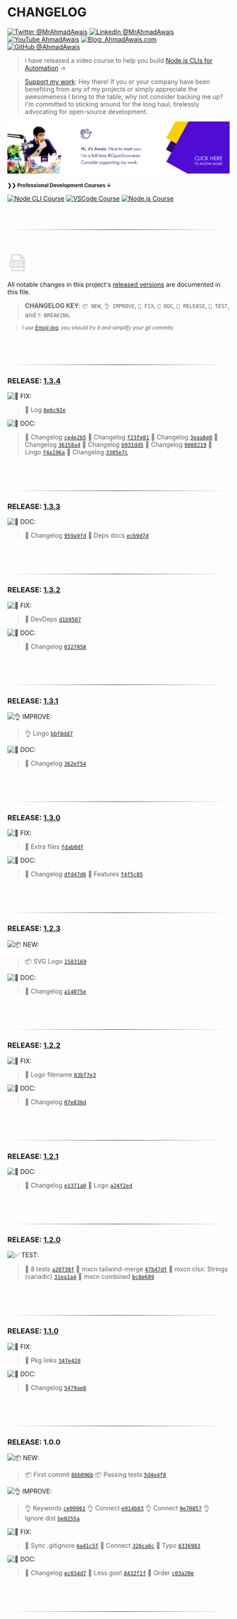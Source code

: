 # CHANGELOG

[![Twitter @MrAhmadAwais](https://img.shields.io/badge/Twitter-@MrAhmadAwais-gray.svg?colorA=21262D&colorB=30363D&style=for-the-badge)](https://twitter.com/MrAhmadAwais/) [![LinkedIn @MrAhmadAwais](https://img.shields.io/badge/LINKEDIN-gray.svg?colorA=21262D&colorB=30363D&style=for-the-badge)](https://www.linkedin.com/in/MrAhmadAwais/) [![YouTube AhmadAwais](https://img.shields.io/badge/YOUTUBE-gray.svg?colorA=21262D&colorB=30363D&style=for-the-badge)](https://youtube.com/AhmadAwais?sub_confirmation=1) [![Blog: AhmadAwais.com](https://img.shields.io/badge/-MY%20BLOG-gray.svg?colorA=21262D&colorB=30363D&style=for-the-badge)](https://AhmadAwais.com/) [![GitHub @AhmadAwais](https://img.shields.io/badge/-GitHub-gray.svg?colorA=21262D&colorB=30363D&style=for-the-badge)](https://github.com/ahmadawais)

> I have released a video course to help you build <a href="https://NodeCLI.com/?utm_source=FOSS" target="_blank">Node.js CLIs for Automation</a> →</p>

> [Support my work][sponsor]: Hey there! If you or your company have been benefiting from any of my projects or simply appreciate the awesomeness I bring to the table, why not consider backing me up? I'm committed to sticking around for the long haul, tirelessly advocating for open-source development.

[![Sponsor Awais](https://raw.githubusercontent.com/ahmadawais/stuff/master/sponsor/sponsor.jpg)][s]

<small><strong>❯❯ Professional Development Courses ↓</strong></small>

[![Node CLI Course](https://img.shields.io/badge/LEARN-Node%20CLI%20Automation-gray.svg?colorA=215732&colorB=44883e&style=for-the-badge)][n] [![VSCode Course](https://img.shields.io/badge/LEARN-VSCode%20Power%20User-gray.svg?colorA=655BE1&colorB=4F44D6&style=for-the-badge)][v] [![Node.js Course](https://img.shields.io/badge/LEARN-Node.js%20(free)-gray.svg?colorA=21262D&colorB=30363D&style=for-the-badge)][nj]

[s]: https://github.com/AhmadAwais/sponsor
[n]: https://NodeCLI.com?utm_source=github.com/ahmadawais/changelog&utm_medium=referral&utm_campaign=changelog
[v]: https://VSCode.pro?utm_source=github.com/ahmadawais/changelog&utm_medium=referral&utm_campaign=changelog
[nj]: https://NodejsBeginner.com?utm_source=github.com/ahmadawais/changelog&utm_medium=referral&utm_campaign=changelog
[g]: https://github.com/AhmadAwais
[sponsor]: https://github.com/AhmadAwais/sponsor

<br>
<img src="https://raw.githubusercontent.com/ahmadawais/stuff/master/changelog/dark-hr.png#gh-dark-mode-only" alt="hr" />
<img src="https://raw.githubusercontent.com/ahmadawais/stuff/master/changelog/light-hr.png#gh-light-mode-only" alt="hr" />
<br>
<br>
<br>

[![📝](https://raw.githubusercontent.com/ahmadawais/stuff/master/images/git/log.png)](changelog.md)

All notable changes in this project's [released versions](../../releases) are documented in this file.

> **CHANGELOG KEY**: `📦 NEW`, `👌 IMPROVE`, `🐛 FIX`, `📖 DOC`, `🚀 RELEASE`, `🤖 TEST`, and `‼️ BREAKING`.

<small>

> _I use [Emoji-log](https://github.com/ahmadawais/Emoji-Log), you should try it and simplify your git commits._

</small>

<br>

<br>
<img src="https://raw.githubusercontent.com/ahmadawais/stuff/master/changelog/dark-hr.png#gh-dark-mode-only" alt="hr" />
<img src="https://raw.githubusercontent.com/ahmadawais/stuff/master/changelog/light-hr.png#gh-light-mode-only" alt="hr" />
<br>

### RELEASE: [1.3.4](https://github.com/ahmadawais/mxcn/compare/1.3.3...1.3.4)

![🐛 FIX:](https://img.shields.io/badge/🐛-FIX-gray.svg?colorA=BC4C00&colorB=BC4C00&style=for-the-badge)

> 🐛 Log [`8e6c92e`](https://github.com/ahmadawais/mxcn/commit/8e6c92e4924726e298d3cb66df10b84d2a5b470e)

![📖 DOC:](https://img.shields.io/badge/📖-DOCS-gray.svg?colorA=1169DA&colorB=1169DA&style=for-the-badge)

> 📖 Changelog [`ce4e2b5`](https://github.com/ahmadawais/mxcn/commit/ce4e2b5c89f7613954f977ce8e41803fd074913f)
> 📖 Changelog [`f23fe81`](https://github.com/ahmadawais/mxcn/commit/f23fe819f3a237d53609a4035dfcc4a2f1a5df8b)
> 📖 Changelog [`3eaa8e0`](https://github.com/ahmadawais/mxcn/commit/3eaa8e089db3b94044cd80aff94ab0545304dd12)
> 📖 Changelog [`36158a4`](https://github.com/ahmadawais/mxcn/commit/36158a41fd1bfcb143b05b5b2f1ba1dcf19f89f7)
> 📖 Changelog [`b931dd5`](https://github.com/ahmadawais/mxcn/commit/b931dd5be57c882203b07b49dccf8117fe9b76bf)
> 📖 Changelog [`9808219`](https://github.com/ahmadawais/mxcn/commit/980821988c0e68e1ad69c5ce74799e108c8a59d8)
> 📖 Lingo [`f4a196a`](https://github.com/ahmadawais/mxcn/commit/f4a196af9ca30632a04e270dae19a2f6f9f54378)
> 📖 Changelog [`3305e7c`](https://github.com/ahmadawais/mxcn/commit/3305e7c7a3c5362032db7299491654edcf2a6b84)

<br>

<br>
<img src="https://raw.githubusercontent.com/ahmadawais/stuff/master/changelog/dark-hr.png#gh-dark-mode-only" alt="hr" />
<img src="https://raw.githubusercontent.com/ahmadawais/stuff/master/changelog/light-hr.png#gh-light-mode-only" alt="hr" />
<br>

### RELEASE: [1.3.3](https://github.com/ahmadawais/mxcn/compare/1.3.2...1.3.3)

![📖 DOC:](https://img.shields.io/badge/📖-DOCS-gray.svg?colorA=1169DA&colorB=1169DA&style=for-the-badge)

> 📖 Changelog [`959a9fd`](https://github.com/ahmadawais/mxcn/commit/959a9fd7ed1887cba52f56bf43c8e83341e3bf93)
> 📖 Deps docs [`ecb9d7d`](https://github.com/ahmadawais/mxcn/commit/ecb9d7d5a271bbd992bb574835d53675606f5b69)

<br>

<br>
<img src="https://raw.githubusercontent.com/ahmadawais/stuff/master/changelog/dark-hr.png#gh-dark-mode-only" alt="hr" />
<img src="https://raw.githubusercontent.com/ahmadawais/stuff/master/changelog/light-hr.png#gh-light-mode-only" alt="hr" />
<br>

### RELEASE: [1.3.2](https://github.com/ahmadawais/mxcn/compare/1.3.1...1.3.2)

![🐛 FIX:](https://img.shields.io/badge/🐛-FIX-gray.svg?colorA=BC4C00&colorB=BC4C00&style=for-the-badge)

> 🐛 DevDeps [`d1b9507`](https://github.com/ahmadawais/mxcn/commit/d1b9507a896f634b44dc1196f979b016e4917ce1)

![📖 DOC:](https://img.shields.io/badge/📖-DOCS-gray.svg?colorA=1169DA&colorB=1169DA&style=for-the-badge)

> 📖 Changelog [`0327858`](https://github.com/ahmadawais/mxcn/commit/032785866bda744df7fcbde88be74a54701e0bb3)

<br>

<br>
<img src="https://raw.githubusercontent.com/ahmadawais/stuff/master/changelog/dark-hr.png#gh-dark-mode-only" alt="hr" />
<img src="https://raw.githubusercontent.com/ahmadawais/stuff/master/changelog/light-hr.png#gh-light-mode-only" alt="hr" />
<br>

### RELEASE: [1.3.1](https://github.com/ahmadawais/mxcn/compare/1.3.0...1.3.1)

![👌 IMPROVE:](https://img.shields.io/badge/👌-IMPROVEMENT-gray.svg?colorA=8250DF&colorB=8250DF&style=for-the-badge)

> 👌 Lingo [`bbf8dd7`](https://github.com/ahmadawais/mxcn/commit/bbf8dd7a370763a93d004609b04873bc55c7740d)

![📖 DOC:](https://img.shields.io/badge/📖-DOCS-gray.svg?colorA=1169DA&colorB=1169DA&style=for-the-badge)

> 📖 Changelog [`362ef54`](https://github.com/ahmadawais/mxcn/commit/362ef54b8b7a675bfa661eaac28d26364c6d78a3)

<br>

<br>
<img src="https://raw.githubusercontent.com/ahmadawais/stuff/master/changelog/dark-hr.png#gh-dark-mode-only" alt="hr" />
<img src="https://raw.githubusercontent.com/ahmadawais/stuff/master/changelog/light-hr.png#gh-light-mode-only" alt="hr" />
<br>

### RELEASE: [1.3.0](https://github.com/ahmadawais/mxcn/compare/1.2.3...1.3.0)

![🐛 FIX:](https://img.shields.io/badge/🐛-FIX-gray.svg?colorA=BC4C00&colorB=BC4C00&style=for-the-badge)

> 🐛 Extra files [`fdab0df`](https://github.com/ahmadawais/mxcn/commit/fdab0df9ed3c4c8427aeca4d62b5346bf300302e)

![📖 DOC:](https://img.shields.io/badge/📖-DOCS-gray.svg?colorA=1169DA&colorB=1169DA&style=for-the-badge)

> 📖 Changelog [`dfd47d6`](https://github.com/ahmadawais/mxcn/commit/dfd47d6dad8086f7e8007f7c05817edcc3427df1)
> 📖 Features [`f4f5c85`](https://github.com/ahmadawais/mxcn/commit/f4f5c856f8a6f3280d5f5431b011eafb95ca7f96)

<br>

<br>
<img src="https://raw.githubusercontent.com/ahmadawais/stuff/master/changelog/dark-hr.png#gh-dark-mode-only" alt="hr" />
<img src="https://raw.githubusercontent.com/ahmadawais/stuff/master/changelog/light-hr.png#gh-light-mode-only" alt="hr" />
<br>

### RELEASE: [1.2.3](https://github.com/ahmadawais/mxcn/compare/1.2.2...1.2.3)

![📦 NEW:](https://img.shields.io/badge/📦-NEW-gray.svg?colorA=238635&colorB=238635&style=for-the-badge)

> 📦 SVG Logo [`1583169`](https://github.com/ahmadawais/mxcn/commit/1583169ed92e137fb19aa618c27fc7fed24e6af5)

![📖 DOC:](https://img.shields.io/badge/📖-DOCS-gray.svg?colorA=1169DA&colorB=1169DA&style=for-the-badge)

> 📖 Changelog [`a14075e`](https://github.com/ahmadawais/mxcn/commit/a14075e7701f27164c483f85f12051b87666b9eb)

<br>

<br>
<img src="https://raw.githubusercontent.com/ahmadawais/stuff/master/changelog/dark-hr.png#gh-dark-mode-only" alt="hr" />
<img src="https://raw.githubusercontent.com/ahmadawais/stuff/master/changelog/light-hr.png#gh-light-mode-only" alt="hr" />
<br>

### RELEASE: [1.2.2](https://github.com/ahmadawais/mxcn/compare/1.2.1...1.2.2)

![🐛 FIX:](https://img.shields.io/badge/🐛-FIX-gray.svg?colorA=BC4C00&colorB=BC4C00&style=for-the-badge)

> 🐛 Logo filename [`83bf7e3`](https://github.com/ahmadawais/mxcn/commit/83bf7e39f60327d97beb07197532aa83b705e503)

![📖 DOC:](https://img.shields.io/badge/📖-DOCS-gray.svg?colorA=1169DA&colorB=1169DA&style=for-the-badge)

> 📖 Changelog [`07e836d`](https://github.com/ahmadawais/mxcn/commit/07e836df183008093c7efc2e5ed0f07e9b8a1a59)

<br>

<br>
<img src="https://raw.githubusercontent.com/ahmadawais/stuff/master/changelog/dark-hr.png#gh-dark-mode-only" alt="hr" />
<img src="https://raw.githubusercontent.com/ahmadawais/stuff/master/changelog/light-hr.png#gh-light-mode-only" alt="hr" />
<br>

### RELEASE: [1.2.1](https://github.com/ahmadawais/mxcn/compare/1.2.0...1.2.1)

![📖 DOC:](https://img.shields.io/badge/📖-DOCS-gray.svg?colorA=1169DA&colorB=1169DA&style=for-the-badge)

> 📖 Changelog [`e1371a0`](https://github.com/ahmadawais/mxcn/commit/e1371a0308aa45421de27f2e80b1e56b3d61d87f)
> 📖 Logo [`a24f2ed`](https://github.com/ahmadawais/mxcn/commit/a24f2ed805c5e467447d3bc6dd805cd8f5237c65)

<br>

<br>
<img src="https://raw.githubusercontent.com/ahmadawais/stuff/master/changelog/dark-hr.png#gh-dark-mode-only" alt="hr" />
<img src="https://raw.githubusercontent.com/ahmadawais/stuff/master/changelog/light-hr.png#gh-light-mode-only" alt="hr" />
<br>

### RELEASE: [1.2.0](https://github.com/ahmadawais/mxcn/compare/1.1.0...1.2.0)

![✅ TEST:](https://img.shields.io/badge/✅-TESTS-gray.svg?colorA=BF8700&colorB=BF8700&style=for-the-badge)

> 🤖 8 tests [`a20738f`](https://github.com/ahmadawais/mxcn/commit/a20738f2d620ffbf62638217df579ffddb8c0722)
> 🤖 mxcn tailwind-merge [`47b47df`](https://github.com/ahmadawais/mxcn/commit/47b47df55f7538a9dadaacd9b49005a835eb3956)
> 🤖 mxcn clsx: Strings (variadic) [`31ea1a4`](https://github.com/ahmadawais/mxcn/commit/31ea1a4799023d36299ce3f38d5e81dc1eebe973)
> 🤖 mxcn combined [`bc8e689`](https://github.com/ahmadawais/mxcn/commit/bc8e6896d8801e495256b0f979ec06e3bf03826a)

<br>

<br>
<img src="https://raw.githubusercontent.com/ahmadawais/stuff/master/changelog/dark-hr.png#gh-dark-mode-only" alt="hr" />
<img src="https://raw.githubusercontent.com/ahmadawais/stuff/master/changelog/light-hr.png#gh-light-mode-only" alt="hr" />
<br>

### RELEASE: [1.1.0](https://github.com/ahmadawais/mxcn/compare/1.0.0...1.1.0)

![🐛 FIX:](https://img.shields.io/badge/🐛-FIX-gray.svg?colorA=BC4C00&colorB=BC4C00&style=for-the-badge)

> 🐛 Pkg links [`347e428`](https://github.com/ahmadawais/mxcn/commit/347e4282a5a9038de77380158460155ce6abe8a4)

![📖 DOC:](https://img.shields.io/badge/📖-DOCS-gray.svg?colorA=1169DA&colorB=1169DA&style=for-the-badge)

> 📖 Changelog [`5479ae8`](https://github.com/ahmadawais/mxcn/commit/5479ae8524a7966598971460750391ce92eb9912)

<br>

<br>
<img src="https://raw.githubusercontent.com/ahmadawais/stuff/master/changelog/dark-hr.png#gh-dark-mode-only" alt="hr" />
<img src="https://raw.githubusercontent.com/ahmadawais/stuff/master/changelog/light-hr.png#gh-light-mode-only" alt="hr" />
<br>

### RELEASE: 1.0.0

![📦 NEW:](https://img.shields.io/badge/📦-NEW-gray.svg?colorA=238635&colorB=238635&style=for-the-badge)

> 📦 First commit [`8bb096b`](https://github.com/ahmadawais/mxcn/commit/8bb096b64d64a6de8e81bc3e9cc098de72d39699)
> 📦 Passing tests [`5d4e4f8`](https://github.com/ahmadawais/mxcn/commit/5d4e4f8fd6074b2f762e8038188608ad4d2247a0)

![👌 IMPROVE:](https://img.shields.io/badge/👌-IMPROVEMENT-gray.svg?colorA=8250DF&colorB=8250DF&style=for-the-badge)

> 👌 Keywords [`ce09961`](https://github.com/ahmadawais/mxcn/commit/ce0996162f656f5f9606e62ce854e6ae1c4abc8a)
> 👌 Connect [`e914b83`](https://github.com/ahmadawais/mxcn/commit/e914b834ce2714fe40dffa22562a5bba8058e958)
> 👌 Connect [`9e70857`](https://github.com/ahmadawais/mxcn/commit/9e70857f3a70d50864d321087fd9a7e656a39fed)
> 👌 Ignore dist [`be0255a`](https://github.com/ahmadawais/mxcn/commit/be0255a04d94d352af558c5ec556710c358e77f5)

![🐛 FIX:](https://img.shields.io/badge/🐛-FIX-gray.svg?colorA=BC4C00&colorB=BC4C00&style=for-the-badge)

> 🐛 Sync .gitignore [`4a41c5f`](https://github.com/ahmadawais/mxcn/commit/4a41c5fd06bb0bf7b83a3e36468eca09c64a929d)
> 🐛 Connect [`326ca6c`](https://github.com/ahmadawais/mxcn/commit/326ca6c243a2827f659a8c74c2c7c3eb1efede7b)
> 🐛 Typo [`8336983`](https://github.com/ahmadawais/mxcn/commit/83369830eda205c03aa66c3d417754dbf57c9c07)

![📖 DOC:](https://img.shields.io/badge/📖-DOCS-gray.svg?colorA=1169DA&colorB=1169DA&style=for-the-badge)

> 📖 Changelog [`ec834d7`](https://github.com/ahmadawais/mxcn/commit/ec834d7dfe23a59f2664e8813313445b340b4478)
> 📖 Less goo! [`8432f1f`](https://github.com/ahmadawais/mxcn/commit/8432f1fed60c2d22387fd00aeeeb4609fc97a9c7)
> 📖 Order [`c03a20e`](https://github.com/ahmadawais/mxcn/commit/c03a20ee8bc71ddc6b9a472c2ac107b5cf9b068d)

<br>

<br>
<img src="https://raw.githubusercontent.com/ahmadawais/stuff/master/changelog/dark-hr.png#gh-dark-mode-only" alt="hr" />
<img src="https://raw.githubusercontent.com/ahmadawais/stuff/master/changelog/light-hr.png#gh-light-mode-only" alt="hr" />
<br>

[s]: https://github.com/AhmadAwais/sponsor
[n]: https://NodeCLI.com?utm_source=github.com/ahmadawais/changelog&utm_medium=referral&utm_campaign=changelog
[v]: https://VSCode.pro?utm_source=github.com/ahmadawais/changelog&utm_medium=referral&utm_campaign=changelog
[nj]: https://NodejsBeginner.com?utm_source=github.com/ahmadawais/changelog&utm_medium=referral&utm_campaign=changelog
[g]: https://github.com/AhmadAwais
[sponsor]: https://github.com/AhmadAwais/sponsor
